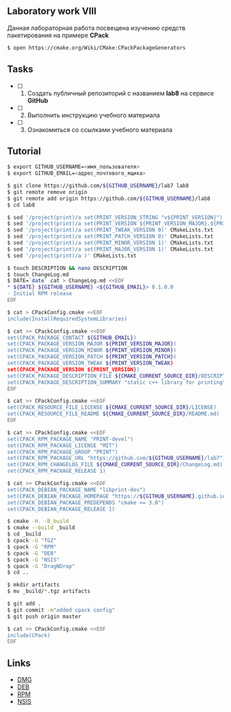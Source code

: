 ## Laboratory work VIII

Данная лабораторная работа посвещена изучению средств пакетирования на примере **CPack**

```bash
$ open https://cmake.org/Wiki/CMake:CPackPackageGenerators
```

## Tasks

- [ ] 1. Создать публичный репозиторий с названием **lab8** на сервисе **GitHub**
- [ ] 2. Выполнить инструкцию учебного материала
- [ ] 3. Ознакомиться со ссылками учебного материала

## Tutorial

```bash
$ export GITHUB_USERNAME=<имя_пользователя>
$ export GITHUB_EMAIL=<адрес_почтового_ящика>
```

```bash
$ git clone https://github.com/${GITHUB_USERNAME}/lab7 lab8
$ git remote remove origin
$ git remote add origin https://github.com/${GITHUB_USERNAME}/lab8
$ cd lab8
```

```bash
$ sed '/project(print)/a set(PRINT_VERSION_STRING "v${PRINT_VERSION}")'  CMakeLists.txt
$ sed '/project(print)/a set(PRINT_VERSION ${PRINT_VERSION_MAJOR}.${PRINT_VERSION_MINOR}.${PRINT_VERSION_PATCH}.${PRINT_VERSION_TWEAK})'  CMakeLists.txt
$ sed '/project(print)/a set(PRINT_TWEAK_VERSION 0)' CMakeLists.txt
$ sed '/project(print)/a set(PRINT_PATCH_VERSION 0)' CMakeLists.txt
$ sed '/project(print)/a set(PRINT_MINOR_VERSION 1)' CMakeLists.txt
$ sed '/project(print)/a set(PRINT_MAJOR_VERSION 1)' CMakeLists.txt
$ sed '/project(print)/a )' CMakeLists.txt
```

```bash
$ touch DESCRIPTION && nano DESCRIPTION
$ touch ChangeLog.md
$ DATE=`date` cat > ChangeLog.md <<EOF
* ${DATE} ${GITHUB_USERNAME} <${GITHUB_EMAIL}> 0.1.0.0
- Initial RPM release
EOF
```

```bash
$ cat > CPackConfig.cmake <<EOF
include(InstallRequiredSystemLibraries)
```

```bash
$ cat >> CPackConfig.cmake <<EOF
set(CPACK_PACKAGE_CONTACT ${GITHUB_EMAIL})
set(CPACK_PACKAGE_VERSION_MAJOR ${PRINT_VERSION_MAJOR})
set(CPACK_PACKAGE_VERSION_MINOR ${PRINT_VERSION_MINOR})
set(CPACK_PACKAGE_VERSION_PATCH ${PRINT_VERSION_PATCH})
set(CPACK_PACKAGE_VERSION_TWEAK ${PRINT_VERSION_TWEAK)
set(CPACK_PACKAGE_VERSION ${PRINT_VERSION})
set(CPACK_PACKAGE_DESCRIPTION_FILE ${CMAKE_CURRENT_SOURCE_DIR}/DESCRIPTION)
set(CPACK_PACKAGE_DESCRIPTION_SUMMARY "static c++ library for printing")
EOF
```

```bash
$ cat >> CPackConfig.cmake <<EOF
set(CPACK_RESOURCE_FILE_LICENSE ${CMAKE_CURRENT_SOURCE_DIR}/LICENSE)
set(CPACK_RESOURCE_FILE_README ${CMAKE_CURRENT_SOURCE_DIR}/README.md)
EOF
```

```bash
$ cat >> CPackConfig.cmake <<EOF
set(CPACK_RPM_PACKAGE_NAME "PRINT-devel")
set(CPACK_RPM_PACKAGE_LICENSE "MIT")
set(CPACK_RPM_PACKAGE_GROUP "PRINT")
set(CPACK_RPM_PACKAGE_URL "https://github.com/${GITHUB_USERNAME}/lab7")
set(CPACK_RPM_CHANGELOG_FILE ${CMAKE_CURRENT_SOURCE_DIR}/ChangeLog.md)
set(CPACK_RPM_PACKAGE_RELEASE 1)
```

```bash
$ cat >> CPackConfig.cmake <<EOF
set(CPACK_DEBIAN_PACKAGE_NAME "libprint-dev")
set(CPACK_DEBIAN_PACKAGE_HOMEPAGE "https://${GITHUB_USERNAME}.github.io/lab7")
set(CPACK_DEBIAN_PACKAGE_PREDEPENDS "cmake >= 3.0")
set(CPACK_DEBIAN_PACKAGE_RELEASE 1)
```

```bash
$ cmake -H. -B_build
$ cmake --build _build
$ cd _build
$ cpack -G "TGZ"
$ cpack -G "RPM"
$ cpack -G "DEB"
$ cpack -G "NSIS"
$ cpack -G "DragNDrop"
$ cd ..
```

```bash
$ mkdir artifacts
$ mv _build/*.tgz artifacts
```

```bash
$ git add .
$ git commit -m"added cpack config"
$ git push origin master
```

```bash
$ cat >> CPackConfig.cmake <<EOF
include(CPack)
EOF
```

## Links

- [DMG](https://cmake.org/cmake/help/latest/module/CPackDMG.html)
- [DEB](https://cmake.org/cmake/help/latest/module/CPackDeb.html)
- [RPM](https://cmake.org/cmake/help/latest/module/CPackRPM.html)
- [NSIS](https://cmake.org/cmake/help/latest/module/CPackNSIS.html)
